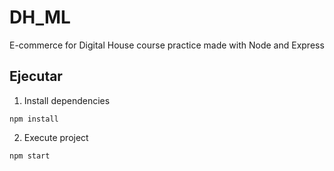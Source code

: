 # DH_ML
E-commerce for Digital House course practice made with Node and Express

## Ejecutar
1) Install dependencies
```
npm install
```
2) Execute project
```
npm start
```